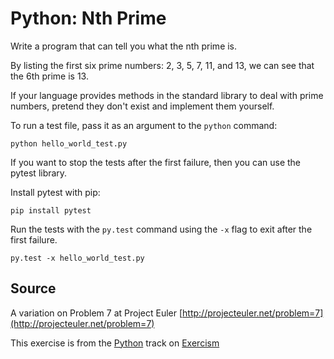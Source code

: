 # Python: Nth Prime

Write a program that can tell you what the nth prime is.

By listing the first six prime numbers: 2, 3, 5, 7, 11, and 13, we can see that
the 6th prime is 13.

If your language provides methods in the standard library to deal with prime
numbers, pretend they don't exist and implement them yourself.

To run a test file, pass it as an argument to the `python` command:

    python hello_world_test.py

If you want to stop the tests after the first failure, then you can use the pytest library.

Install pytest with pip:

    pip install pytest

Run the tests with the `py.test` command using the `-x` flag to exit after the first failure.

    py.test -x hello_world_test.py

## Source

A variation on Problem 7 at Project Euler [http://projecteuler.net/problem=7](http://projecteuler.net/problem=7)

This exercise is from the [Python][python] track on [Exercism][exercism]

[exercism]: http://exercism.io
[python]: http://exercism.io/languages/python



